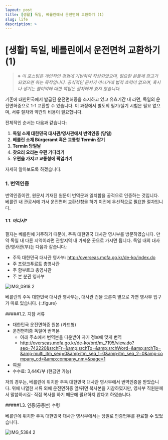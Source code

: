 ```yaml
---
layout: post
title: [생활] 독일, 베를린에서 운전면허 교환하기 (1)
slug: life
description: >
---
```


# [생활] 독일, 베를린에서 운전면허 교환하기 (1)

> ※ *이 포스팅은 개인적인 경험에 기반하여 작성되었으며, 필요한 분들께 참고가 되었으면 하는 목적입니다.*
> *공식적인 문서가 아니기에 법적 효력이 없으며, 혹시나 생기는 불이익에 대한 책임은 필자에게 있지 않습니다.* 



기존에 대한민국에서 발급된 운전면허증을 소지하고 있고 유효기간 내 라면, 독일의 운전면허증으로 1-1 교환할 수 있습니다. 이 과정에서 별도의 필기/실기 시험은 필요 없으며, 서류 절차와 약간의 비용이 필요합니다.



전체적인 순서는 다음과 같습니다:

1. **독일 소재 대한민국 대사관/영사관에서 번역인증 (당일)**
2. **베를린 소재 Bürgeramt 혹은 교통청 Termin 잡기**
3. **Termin 당일날** 
4. **찾으러 오라는 우편 기다리기**
5. **우편을 가지고 교통청에 픽업가기**

자세히 알아보도록 하겠습니다.

###  

### 1. 번역인증

번역인증이란, 원문서 기재된 원문이 번역문과 일치함을 공적으로 인증하는 것입니다. 베를린 내 관공서에 가서 운전면허 교환신청을 하기 이전에 우선적으로 필요한 절차입니다. 



##### 1.1. 어디서?

필자는 베를린에 거주하기 때문에, 주독 대한민국 대사관 영사부를 방문하였습니다. 만약 독일 내 다른 지역이라면 관할지역 내 가까운 곳으로 가시면 됩니다. 독일 내의 대사관/영사관(부)는 다음과 같습니다.:

- 주독 대한민국 대사관 영사부: http://overseas.mofa.go.kr/de-ko/index.do
- 주 프랑크푸르트 총영사관
- 주 함부르크 총영사관
- 주 본 분관 영사부


![IMG_0918 2](https://user-images.githubusercontent.com/33121681/70863998-48f2c000-1f4e-11ea-8363-be966a5f1e50.JPG)

베를린의 주독 대한민국 대사관 영사부는, 대사관 건물 오른쪽 옆으로 가면 영사부 입구가 따로 있습니다. 
{:.figure}



#####1.2. 지참 서류

- 대한민국 운전면허증 원본 (카드형)
- 운전면허증 독일어 번역본
	- 아래 주소에서 번역본을 다운받아 자기 정보에 맞게 번역
	- http://overseas.mofa.go.kr/de-ko/brd/m_7195/view.do?seq=742220&srchFr=&amp;srchTo=&amp;srchWord=&amp;srchTp=&amp;multi_itm_seq=0&amp;itm_seq_1=0&amp;itm_seq_2=0&amp;company_cd=&amp;company_nm=&page=1
- 여권
- 수수료: 3,44€/부 (현금만 가능)

저의 경우는, 베를린에 위치한 주독 대한민국 대사관 영사부에서 번역인증을 받았습니다. 위에 나열한 서류 외에 운전면허증 앞/뒤면 복사본을 지참하였지만, 영사부 직원분께서 말씀하시길- 직접 복사를 하기 때문에 필요하지 않다고 하였습니다. 



#####1.3. 인증(공증본) 수령

베를린에 위치한 주독 대한민국 대사관 영사부에서는 당일로 인증업무를 완료할 수 있었습니다. 

![IMG_5384 2](https://user-images.githubusercontent.com/33121681/70863999-48f2c000-1f4e-11ea-85af-ed3fc4363fa6.JPG)





